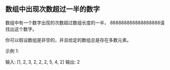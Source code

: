 ## 数组中出现次数超过一半的数字
数组中有一个数字出现的次数超过数组长度的一半，
888888888888888888请找出这个数字。

 

你可以假设数组是非空的，并且给定的数组总是存在多数元素。

 

示例 1:

输入: [1, 2, 3, 2, 2, 2, 5, 4, 2]
输出: 2